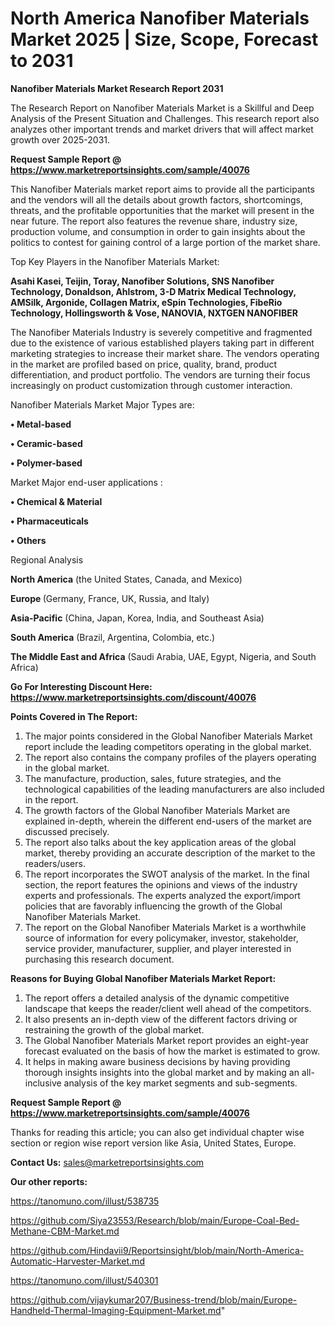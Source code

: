 # North America Nanofiber Materials Market 2025 | Size, Scope, Forecast to 2031

<strong>Nanofiber Materials Market Research Report 2031</strong>

The Research Report on Nanofiber Materials Market is a Skillful and Deep Analysis of the Present Situation and Challenges. This research report also analyzes other important trends and market drivers that will affect market growth over 2025-2031.

<strong>Request Sample Report @ <a href=https://www.marketreportsinsights.com/sample/40076>https://www.marketreportsinsights.com/sample/40076</a></strong>

This Nanofiber Materials market report aims to provide all the participants and the vendors will all the details about growth factors, shortcomings, threats, and the profitable opportunities that the market will present in the near future. The report also features the revenue share, industry size, production volume, and consumption in order to gain insights about the politics to contest for gaining control of a large portion of the market share.

Top Key Players in the Nanofiber Materials Market:

<strong>Asahi Kasei, Teijin, Toray, Nanofiber Solutions, SNS Nanofiber Technology, Donaldson, Ahlstrom, 3-D Matrix Medical Technology, AMSilk, Argonide, Collagen Matrix, eSpin Technologies, FibeRio Technology, Hollingsworth & Vose, NANOVIA, NXTGEN NANOFIBER</strong>

The Nanofiber Materials Industry is severely competitive and fragmented due to the existence of various established players taking part in different marketing strategies to increase their market share. The vendors operating in the market are profiled based on price, quality, brand, product differentiation, and product portfolio. The vendors are turning their focus increasingly on product customization through customer interaction.

Nanofiber Materials Market Major Types are:

<strong>•  Metal-based

•  Ceramic-based

•  Polymer-based</strong>

Market Major end-user applications :

<strong>•  Chemical & Material

•  Pharmaceuticals

•  Others</strong>

Regional Analysis

</u><strong><b>North America</b></strong> (the United States, Canada, and Mexico)

<strong><b>Europe </b></strong>(Germany, France, UK, Russia, and Italy)

<strong><b>Asia-Pacific</b></strong> (China, Japan, Korea, India, and Southeast Asia)

<strong><b>South America</b></strong> (Brazil, Argentina, Colombia, etc.)

<strong><b>The Middle East and Africa</b></strong> (Saudi Arabia, UAE, Egypt, Nigeria, and South Africa)

<strong>Go For Interesting Discount Here: <a href=https://www.marketreportsinsights.com/discount/40076>https://www.marketreportsinsights.com/discount/40076</a></strong>

<strong>Points Covered in The Report:</strong>
<ol>
  <li>The major points considered in the Global Nanofiber Materials Market report include the leading competitors operating in the global market.</li>
  <li>The report also contains the company profiles of the players operating in the global market.</li>
  <li>The manufacture, production, sales, future strategies, and the technological capabilities of the leading manufacturers are also included in the report.</li>
  <li>The growth factors of the Global Nanofiber Materials Market are explained in-depth, wherein the different end-users of the market are discussed precisely.</li>
  <li>The report also talks about the key application areas of the global market, thereby providing an accurate description of the market to the readers/users.</li>
  <li>The report incorporates the SWOT analysis of the market. In the final section, the report features the opinions and views of the industry experts and professionals. The experts analyzed the export/import policies that are favorably influencing the growth of the Global Nanofiber Materials Market.</li>
  <li>The report on the Global Nanofiber Materials Market is a worthwhile source of information for every policymaker, investor, stakeholder, service provider, manufacturer, supplier, and player interested in purchasing this research document.</li>
</ol>
<strong>Reasons for Buying Global Nanofiber Materials Market Report:</strong>

<ol>
  <li>The report offers a detailed analysis of the dynamic competitive landscape that keeps the reader/client well ahead of the competitors.</li>
  <li>It also presents an in-depth view of the different factors driving or restraining the growth of the global market.</li>
  <li>The Global Nanofiber Materials Market report provides an eight-year forecast evaluated on the basis of how the market is estimated to grow.</li>
  <li>It helps in making aware business decisions by having providing thorough insights insights into the global market and by making an all-inclusive analysis of the key market segments and sub-segments.</li>
</ol>
<strong>Request Sample Report @ <a href=https://www.marketreportsinsights.com/sample/40076>https://www.marketreportsinsights.com/sample/40076</a></strong>


Thanks for reading this article; you can also get individual chapter wise section or region wise report version like Asia, United States, Europe.

<strong>Contact Us:</strong>
sales@marketreportsinsights.com

<strong>Our other reports:</strong>

<a href=https://tanomuno.com/illust/538735>https://tanomuno.com/illust/538735</a>

<a href=https://github.com/Siya23553/Research/blob/main/Europe-Coal-Bed-Methane-CBM-Market.md>https://github.com/Siya23553/Research/blob/main/Europe-Coal-Bed-Methane-CBM-Market.md</a>

<a href=https://github.com/Hindavii9/Reportsinsight/blob/main/North-America-Automatic-Harvester-Market.md>https://github.com/Hindavii9/Reportsinsight/blob/main/North-America-Automatic-Harvester-Market.md</a>

<a href=https://tanomuno.com/illust/540301>https://tanomuno.com/illust/540301</a>

<a href=https://github.com/vijaykumar207/Business-trend/blob/main/Europe-Handheld-Thermal-Imaging-Equipment-Market.md>https://github.com/vijaykumar207/Business-trend/blob/main/Europe-Handheld-Thermal-Imaging-Equipment-Market.md</a>"
